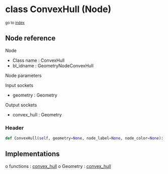 # class ConvexHull (Node)

<sub>go to [index](/docs/index.md)</sub>

## Node reference

Node
 - Class name : ConvexHull
 - bl_idname : GeometryNodeConvexHull

Node parameters

Input sockets
 - geometry : Geometry

Output sockets
 - convex_hull : Geometry

### Header

``` python
def ConvexHull(self, geometry=None, node_label=None, node_color=None):
```

## Implementations

o functions : [convex_hull](#convex_hull)
o Geometry : [convex_hull](#convex_hull) 

